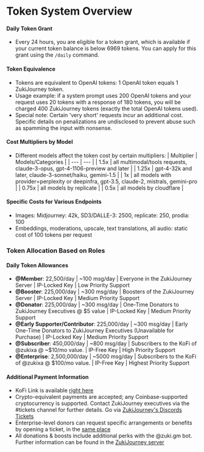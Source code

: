 # Token System Overview

#### Daily Token Grant

- Every 24 hours, you are eligible for a token grant, which is available if your current token balance is below 6969 tokens. You can apply for this grant using the `/daily` command.

#### Token Equivalence

- Tokens are equivalent to OpenAI tokens: 1 OpenAI token equals 1 ZukiJourney token.
- Usage example: if a system prompt uses 200 OpenAI tokens and your request uses 20 tokens with a response of 180 tokens, you will be charged 400 ZukiJourney tokens (exactly the total OpenAI tokens used).
- Special note: Certain 'very short' requests incur an additional cost. Specific details on penalizations are undisclosed to prevent abuse such as spamming the input with nonsense.

#### Cost Multipliers by Model

- Different models affect the token cost by certain multipliers:
  | Multiplier | Models/Categories |
  | --- | --- |
  | 1.5x | all multimodal/tools requests, claude-3-opus, gpt-4-1106-preview and later |
  | 1.25x | gpt-4-32k and later, claude-3-sonnet/haiku, gemini-1.5 |
  | 1x | all models with provider=perplexity or deepinfra, gpt-3.5, claude-2, mistrals, gemini-pro |
  | 0.75x | all models by replicate |
  | 0.5x | all models by cloudflare |

#### Specific Costs for Various Endpoints

- Images: Midjourney: 42k, SD3/DALLE-3: 2500, replicate: 250, prodia: 100
- Embeddings, moderations, upscale, text translations, all audio: static cost of 100 tokens per request

### Token Allocation Based on Roles

#### Daily Token Allowances

- **@Member**: 22,500/day | ~100 msg/day | Everyone in the ZukiJourney Server | IP-Locked Key | Low Priority Support
- **@Booster**: 225,000/day | ~300 msg/day | Boosters of the ZukiJourney Server | IP-Locked Key | Medium Priority Support
- **@Donator**: 225,000/day | ~300 msg/day | One-Time Donators to ZukiJourney Executives @ $5 value | IP-Locked Key | Medium Priority Support
- **@Early Supporter/Contributor**: 225,000/day | ~300 msg/day | Early One-Time Donators to ZukiJourney Executives (Unavailable for Purchase) | IP-Locked Key | Medium Priority Support
- **@Subscriber**: 450,000/day | ~800 msg/day | Subscribers to the KoFi of @zukixa @ ~$10/mo value. | IP-Free Key | High Priority Support
- **@Enterprise**: 2,500,000/day | ~5000 msg/day | Subscribers to the KoFi of @zukixa @ $100/mo value. | IP-Free Key | Highest Priority Support

#### Additional Payment Information

- KoFi Link is available [right here](https://ko-fi.com/zukixa)
- Crypto-equivalent payments are accepted; any Coinbase-supported cryptocurrency is supported. Contact ZukiJourney executives via the #tickets channel for further details. Go via [ZukiJourney's Discords Tickets](https://discord.com/channels/1090022628946886726/1099424338287014029/1099426357219438612)
- Enterprise-level donors can request specific arrangements or benefits by opening a ticket, in the [same place](https://discord.com/channels/1090022628946886726/1099424338287014029/1099426357219438612)
- All donations & boosts include additional perks with the @zuki.gm bot. Further information can be found in the [ZukiJourney server](https://discord.com/channels/1090022628946886726/1147595903537000539/1147600594316578926)
